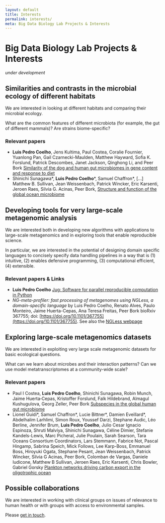 ```yaml
---
layout: default
title: Interests
permalink: interests/
meta: Big Data Biology Lab Projects & Interests
---
```

# Big Data Biology Lab Projects & Interests

_under development_

## Similarities and contrasts in the microbial ecology of different habitats

We are interested in looking at different habitats and comparing their
microbial ecology.

What are the common features of different microbiota (for example, the gut of
different mammals)? Are strains biome-specific?

### Relevant papers

- **Luis Pedro Coelho**, Jens Kultima, Paul Costea, Coralie Fournier,
  Yuanlong Pan, Gail Czarnecki-Maulden, Matthew Hayward, Sofia
  K. Forslund, Patrick Descombes, Janet Jackson, Qinghong Li, and Peer
  Bork [Similarity of the dog and human gut microbiomes in gene content
  and response to diet](https://doi.org/10.1186/s40168-018-0450-3)
- Shinichi Sunagawa\*, **Luis Pedro Coelho**\*, Samuel Chaffron\*, [...]
  Matthew B. Sullivan, Jean Weissenbach, Patrick Wincker, Eric Karsenti,
  Jeroen Raes, Silvia G. Acinas, Peer Bork, [Structure and function of
  the global ocean microbiome](http://doi.org/10.1126/science.1261359)


## Developing tools for very large-scale metagenomic analysis

We are interested both in developing new algorithms with applications to
large-scale metagenomics and in exploring tools that enable reproducible
science.

In particular, we are interested in the potential of designing domain specific
languages to concisely specify data handling pipelines in a way that is (1)
intuitive, (2) enables defensive programming, (3) computational efficient, (4)
extensible.

### Relevant papers & Links

- **Luis Pedro Coelho** [Jug: Software for parallel reproducible computation in
  Python](http://doi.org/10.5334/jors.161)
- _NG-meta-profiler: fast processing of metagenomes using NGLess, a
  domain-specific language_ by Luis Pedro Coelho, Renato Alves, Paulo Monteiro,
  Jaime Huerta-Cepas, Ana Teresa Freitas, Peer Bork bioRxiv 367755; doi:
  [https://doi.org/10.1101/367755](https://doi.org/10.1101/367755). See also
  the [NGLess webpage](https://ngless.embl.de)

## Exploring large-scale metagenomics datasets

We are interested in exploiting very large scale metagenomic datasets for basic
ecological questions.

What can we learn about microbes and their interaction patterns? Can we use
model metatranscriptomes at a community-wide scale?

### Relevant papers

- Paul I Costea, **Luis Pedro Coelho**, Shinichi Sunagawa, Robin Munch, Jaime
  Huerta‐Cepas, Kristoffer Forslund, Falk Hildebrand, Almagul Kushugulova,
  Georg Zeller, Peer Bork [Subspecies in the global human gut
  microbiome](http://doi.org/10.15252/msb.20177589)
- Lionel Guidi\*, Samuel Chaffron\*, Lucie Bittner\*, Damien Eveillard\*,
  Abdelhalim Larhlimi, Simon Roux, Youssef Darzi, Stephane Audic, Léo Berline,
  Jennifer Brum, **Luis Pedro Coelho**, Julio Cesar Ignacio Espinoza, Shruti
  Malviya, Shinichi Sunagawa, Céline Dimier, Stefanie Kandels-Lewis, Marc
  Picheral, Julie Poulain, Sarah Searson, Tara Oceans Consortium Coordinators,
  Lars Stemmann, Fabrice Not, Pascal Hingamp, Sabrina Speich, Mick Follows, Lee
  Karp-Boss, Emmanuel Boss, Hiroyuki Ogata, Stephane Pesant, Jean Weissenbach,
  Patrick Wincker, Silvia G Acinas, Peer Bork, Colomban de Vargas, Daniele
  Iudicone, Matthew B Sullivan, Jeroen Raes, Eric Karsenti, Chris Bowler,
  Gabriel Gorsky [Plankton networks driving carbon export in the oligotrophic
  ocean](http://doi.org/10.1038/nature16942)

## Possible collaborations

We are interested in working with clinical groups on issues of relevance to
human health or with groups with access to environmental samples.

Please [get in touch](mailto:luispedro@big-data-biology.org).

